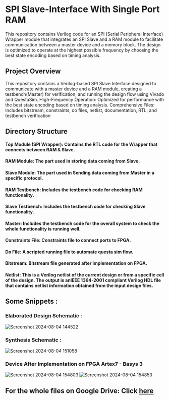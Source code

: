 # SPI Slave-Interface With Single Port RAM
This repository contains Verilog code for an SPI (Serial Peripheral Interface) Wrapper module that integrates an SPI Slave and a RAM module to facilitate communication between a master device and a memory block. The design is optimized to operate at the highest possible frequency by choosing the best state encoding based on timing analysis.

## Project Overview
This repository contains a Verilog-based SPI Slave Interface designed to communicate with a master device and a RAM module, creating a testbench(Master) for verification, and running the design flow using Vivado and QuestaSim.
High-Frequency Operation: Optimized for performance with the best state encoding based on timing analysis.
Comprehensive Files: Includes bitstream, constraints, do files, netlist, documentation, RTL, and testbench verification

## Directory Structure
#### Top Module (SPI Wrapper): Contains the RTL code for the Wrapper that connects between RAM & Slave.
#### RAM Module: The part used in storing data coming from Slave.
#### Slave Module: The part used in Sending data coming from Master in a specific protocol.
#### RAM Testbench: Includes the testbench code for checking RAM functionality.
#### Slave Testbench: Includes the testbench code for checking Slave functionality.
#### Master: Includes the testbench code for the overall system to check the whole functionality is running well. 
#### Constraints File: Constraints file to connect ports to FPGA.
#### Do File: A scripted running file to automate questa sim flow.
#### Bitstream: Bitstream file generated after implementation on FPGA.
#### Netlist: This is a Verilog netlist of the current design or from a specific cell of the design. The output is anIEEE 1364-2001 compliant Verilog HDL file that contains netlist information obtained from the input design files.

## Some Snippets :
### Elaborated Design Schematic : 
![Screenshot 2024-08-04 144522](https://github.com/user-attachments/assets/0c718c8e-4e32-4d76-b55e-8bcee2bd10a6)
### Synthesis Schematic : 
![Screenshot 2024-08-04 151058](https://github.com/user-attachments/assets/14c49ae4-e254-4f27-a2b3-5a6e5202a27f)

### Device After Implementation on FPGA Artex7 - Basys 3
![Screenshot 2024-08-04 154803](https://github.com/user-attachments/assets/eb3574d8-77dd-4279-8838-15c725a914b8)
![Screenshot 2024-08-04 154853](https://github.com/user-attachments/assets/14729c9f-c0b5-4f6c-9514-44b12c1d1b68)


## For the whole files on Google Drive: Click [here](https://drive.google.com/drive/u/0/folders/1eWnZ33xfN9CRzkFblkEOnctfzjJTbUqh)
